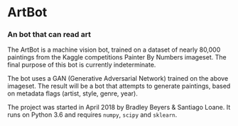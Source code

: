 # ArtBot
### An bot that can read art

The ArtBot is a machine vision bot, trained on a dataset of nearly 80,000 paintings from the Kaggle 
competitions Painter By Numbers imageset. The final purpose of this bot is currently indeterminate. 

The bot uses a GAN (Generative Adversarial Network) trained on the above imageset. The result will
be a bot that attempts to generate paintings, based on metadata flags (artist, style, genre, year).

The project was started in April 2018 by Bradley Beyers & Santiago Loane. It runs on Python 3.6 and
requires `numpy`, `scipy` and `sklearn`.
